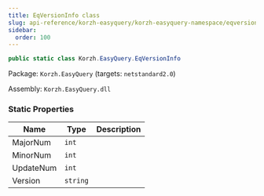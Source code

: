 ```yaml
---
title: EqVersionInfo class
slug: api-reference/korzh-easyquery/korzh-easyquery-namespace/eqversioninfo-class
sidebar:
  order: 100
---
```


```csharp
public static class Korzh.EasyQuery.EqVersionInfo

```
Package: `Korzh.EasyQuery` (targets: `netstandard2.0`)

Assembly: `Korzh.EasyQuery.dll`

### Static Properties

| Name | Type | Description | 
| --- | --- | --- | 
| MajorNum | `int` |  | 
| MinorNum | `int` |  | 
| UpdateNum | `int` |  | 
| Version | `string` |  |
